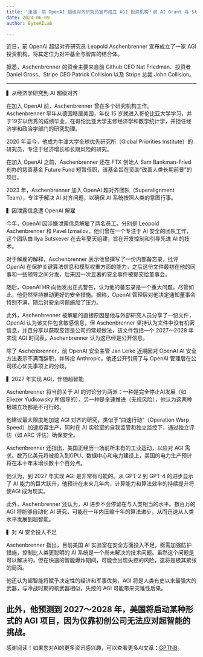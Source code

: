 ```yaml
---
title: '速递｜前 OpenAI 超级对齐研究员宣布成立 AGI 投资机构！获 AI Grant 与 Stripe 创始人投资'
date: 2024-06-09
author: ByteAILab

---
```


近日，前 OpenAI 超级对齐研究员 Leopold Aschenbrenner 宣布成立了一家 AGI 投资机构，将其定位为对冲基金与智库的结合体。

据悉，Aschenbrenner 的资金主要来自前 Github CEO Nat Friedman、投资者 Daniel Gross、Stripe CEO Patrick Collision 以及 Stripe 总裁 John Collision。

---


▍从经济学研究到 AI 超级对齐

在加入 OpenAI 前，Aschenbrenner 曾在多个研究机构工作。Aschenbrenner 早年从德国移居美国，年仅 15 岁就进入哥伦比亚大学学习，并于19岁以优秀的成绩毕业，在哥伦比亚大学主修经济学和数学统计学，并担任经济学和政治学部门的研究助理。

2020 年至今，他成为牛津大学全球优先研究所（Global Priorities Institute）的研究员，专注于经济增长和长期风险的研究。

在加入 OpenAI 之前，Aschenbrenner 还在 FTX 创始人 Sam Bankman-Fried 创办的慈善基金 Future Fund 短暂任职，该基金旨在资助“改善人类长期前景”的项目。

2023 年，Aschenbrenner 加入 OpenAI 超对齐团队（Superalignment Team），专注于解决 AI 对齐问题，以确保 AI 系统按照人类的意图行事。

▍因泄露信息遭 OpenAI 解雇

今年，OpenAI 因涉嫌泄露信息解雇了两名员工，分别是 Leopold Aschenbrenner 和 Pavel Izmailov，他们曾在一个专注于 AI 安全的团队工作，这个团队由 Ilya Sutskever 在去年夏天组建，旨在开发控制和引导先进 AI 的技术。

对于解雇的解释，Aschenbrenner 表示他曾撰写了一份内部备忘录，批评 OpenAI 在保护关键算法信息和模型权重方面的能力，之后这份文件最初在他的同事和一些领导之间分发，后来因一次显著的安全事件被提交给董事会。

随后，OpenAI HR 向他发出正式警告，认为他的备忘录是一个重大问题。尽管如此，他仍然坚持推动更好的安全措施。据称，OpenAI 管理层对他决定通知董事会特别不满，随后对安全问题施加了压力。

此外，Aschenbrenner 被解雇的直接原因是他与外部研究人员分享了一份文件，OpenAI 认为该文件包含敏感信息，但 Aschenbrenner 坚持认为文件中没有机密信息，并且分享以获取反馈是公司的常规做法，该文件包括一个 2027～2028 年实现 AGI 时间表，Aschenbrenner 认为这已经是公开信息。

除了 Aschenbrenner，前 OpenAI 安全主管 Jan Leike 近期因对 OpenAI AI 安全方法表示不满而辞职，并转投 Anthropic，他还公开引用了与 OpenAI 管理层在公司核心优先事项上的分歧。

▍2027 年实现 AGI，伴随超智能

Aschenbrenner 将当前关于 AI 的讨论分为两派：一种是完全停止AI发展（如Eliezer Yudkowsky 所倡导的），另一种是全速推进（无视风险），他认为这两种极端立场都是不可行的。

他建议最大限度地加速 AGI 对齐的研究，类似于“曲速行动”（Operation Warp Speed）加速疫苗生产，同时在 AI 实验室的自我监管和独立监控下，通过独立评估（如 ARC 评估）确保安全。

Aschenbrenner 还指出，美国正经历一场前所未有的工业运动，以应对 AGI 需求。数万亿美元将被投入到GPU、数据中心和电力建设上，美国的电力生产预计将在本十年末增长数十个百分点。

他认为，到 2027 年实现 AGI 是非常有可能的。从 GPT-2 到 GPT-4 的进步显示了 AI 能力的巨大跃升，他预计在未来几年内，计算能力和算法效率的持续提升将使AGI 成为现实。

此外，Aschenbrenner 还认为，AI 进步不会停留在与人类相当的水平。数百万的AGI 将能够自动化 AI 研究，可能在一年内压缩十年的算法进步，从而迅速从人类水平发展到超智能。

▍对 AI 安全投入不足

Aschenbrenner 指出，目前美国 AI 实验室在安全方面投入不足，亟需加强防护措施，控制比人类更聪明的 AI 系统是一个尚未解决的技术问题。虽然这个问题是可以解决的，但在快速的智能爆炸期间，可能会出现失控的风险，这将是极其紧张的局面。

他还认为超智能将赋予决定性的经济和军事优势，AGI 将是人类有史以来最强大的武器，与冷战时期的核武器相似，失控的 AGI 可能带来灾难性后果。

此外，他预测到 2027～2028 年，美国将启动某种形式的 AGI 项目，因为仅靠初创公司无法应对超智能的挑战。
---
感谢阅读！如果您对AI的更多资讯感兴趣，可以查看更多AI文章：[GPTNB](https://gptnb.com)。